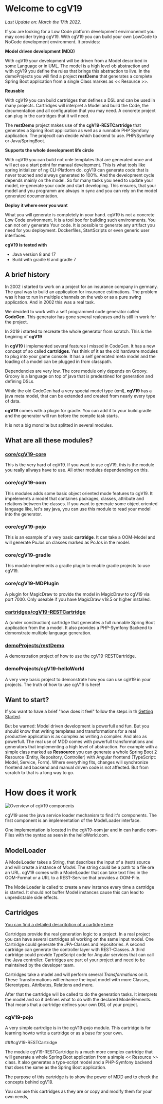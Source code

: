 # Welcome to cgV19
_Last Update on: March the 17th 2022._

If you are looking for a Low Code platform development envirnonemnt you may consider trying
cgV19. With cgV19 you can build your own LowCode to NoCode development environment. It provides:

__Model driven development (MDD)__ 

With cgV19 your development will be driven from a Model described in some
Language or in UML. The model is a high level ob abstraction and with cgV19 you define the rules that brings
this abstraction to live. In the demoProjects you will find a project __restDemo__ that generates a complete
Spring Boot application from a single Class markes as << Resource >>.

__Reusable__ 

With cgV19 you can build cartridges that defines a DSL and can be used in many projects. Cartridges
will interpret a Model and build the Code, the documentation and all configuration that you may need. A 
concrete project can plug in the cartridges that it will need.

The __restDemo__ project makes use of the __cgV19-RESTCartridge__ that generates a Spring Boot application as 
well as a runnable PHP Symfony application. The projecdt can decide which backend to use. PHP/Symfony or 
Java/SpringBoot.

__Supports the whole development life circle__ 

With cgV19 you can build not onle templates that are generated once and will act as a start point for manual 
development. This is what tools like spring initializer of ng CLI-Platform do. cgV19 can generate code that
is never touched and always generated to 100%. And the development cycle depends mainly on the model. So for
many tasks you need to update your model, re-generate your code and start developing. This ensures, that your
model and you programm are always in sync and you can rely on the model generated documentation.

__Deploy it where ever you want__ 

What you will generate is completely in your hand. cgV19 is not a concrete
Low Code environment. It is a tool box for building such environments. You can not only generate Your code. 
It is possible to generate any artifact you need for you deployment. Dockerfiles, StartScripts or even
generic user interfaces.

__cgV19 is tested with__ 

* Java version 8 and 17
* Build with gradle 6 and gradle 7

## A brief history
In 2002 i started to work on a project for an insurance company in germany. The goal was to build 
an application for insurance estimations. The problem was it has to run in multiple channels
on the web or as a pure swing application. And in 2002 this was a real task.

We decided to work with a self programmed code generator called __CodeGen__. This generator
has gone several realeases and is still in work for the project.

In 2019 i started to recreate the whole generator from scratch. This is the
begining of __cgV19__

In __cgV19__ i implemented several features i missed in CodeGen. It has a new
concept of so called __cartridges__. Yes think of it as the old hardware
modules to plug into your game console. It has a self generated
meta model and the loading of a model can be plugged in from 
classpath.

Dependencies are very low. The core module only depends on Groovy.
Groovy is a language on top of java that is predestined for generation
and defining DSLs. 

While the old CodeGen had a very special model type (xml), __cgV19__ 
has a java meta model, that can be extended and created from nearly
every type of data.

__cgV19__ comes with a plugin for gradle. You can add it to your build.gradle and
the generator will run before the compile task starts. 

It is not a big monolite but splitted in several modules. 

## What are all these modules?

### [core/cgV19-core](core/cgV19-core/doc/CoreArchitecture.md)

This is the very hard of cgV19. If you want to use cgV19, this is the module you 
really allways have to use. All other modules dependending on this.

### core/cgV19-oom

This modules adds some basic object oriented mode features to cgV19. It impelements
a model that containes packages, classes, attribute and relations between the
classes. If you want to generate some object oriented language like, let's say java,
you can use this module to read your model into the generator.

### core/cgV19-pojo

This is an example of a very basic __cartridge__. It can take a OOM-Model and will
generate PoJos on classes marked as PoJos in the model.

### core/cgV19-gradle

This module implements a gradle plugin to enable gradle projects to use cgV19.

### core/cgV19-MDPlugin

A plugin for MagicDraw to provide the model in MagicDraw to 
cgV19 via port 7000. Only useable if you have MagicDraw v18.5 or higher 
installed.

### [cartridges/cgV19-RESTCartridge](cartridges/cgV19-RESTCartridge/Readme.md)

A (under construction) cartridge that generates a full runnable Spring Boot
application from the a model. It also provides a PHP-Symfony Backend to
demonstrate multiple language generation.

### [demoProjects/restDemo](demoProjects/restDemo/Readme.md)

A demonstration project of how to use the cgV19-RESTCartridge.

### demoProjects/cgV19-helloWorld

A very very basic project to demonstrate how you can use cgV19 in your projects.
The truth of how to use cgV19 is here!

## Want to start?

If you want to have a brief "how does it feel" follow the steps in th [Getting Started](doc/GettingStarted.md). 

But be warned: Model driven development is powerfull and fun. But you should know that 
writing templates and transformations for a real productive application is as
complex as writing a compiler. And also as powerfull. The real use of MDD comes
with powerfull transformations and generators that implementing a high level of 
abstraction. For example with a simple class marked as __Ressource__ you can
generate a whole Spring Boot 2 Resource (Entity, Repository, Controller) with
Angular frontend (TypeScript: Model, Service, Form). Where everything fits,
changes will synchronize frontend and backend and manual driven code is not 
affected. But from scratch to that is a long way to go.


# How does it work

![Overview of cgV19 components](core/cgV19-core/doc/img/ApplicationOverview.png)

cgV19 uses the java service loader mechanism to find it's components. The first
component is an implementation of the ModelLoader interface. 

One implementation is located in the cgV19-oom jar and in can handle oom-Files
with the syntax as seen in the helloWorld.oom. 

## ModelLoader

A ModelLoader takes a String, that describes the input of a (text) source and will
create a instance of _Model_. The string could be a path to a file ore an URL. cgV19
comes with a ModelLoader that can take text files in the OOM-Format or a URL to a 
REST-Service that provides a OOM-File.

The ModelLoader is called to create a new instance every time a cartridge is 
started. It should not buffer Model instances cause this can lead to unpredictable 
side effects.

## Cartridges

[You can find a detailed descritption of a cartidge here](cartridges/doc/Cartridges.md)

Cartridges provide the real generation logic to a project. In a real project you
can have several cartridges all working on the same input model. One Cartridge 
could generate the JPA-Classes and repositories. A second cartridge can generate 
the controller layer with REST-Classes. A third cartridge could provide TypeScript
code for Angular services that can call the Java controller. Cartridges are part 
of your project and need to be maintained by the developer team.

Cartridges take a model and will perform several _Transformations_ on it. These 
Transformations will enhance the input model with more Classes, Stereotypes, 
Attributes, Relations and more.

After that the cartridge will be called to do the generation tasks. It interprets
the model and so it defines what to do with the declared ModelElements.
That means that a cartridge defines your own DSL of your project.

### cgV19-pojo
A very simple cartrdige is in the cgV19-pojo module. This cartridge is for learning
howto write a cartridge or as a base for your own.

###cgV19-RESTCartridge

The module cgV19-RESTCartridge is a much more complex cartridge that
will generate a whole Spring Boot application from a simple << Resource >> 
class. It also generates a type-script model and a PHP-Symfony backend
that does the same as the Spring Boot application. 

The purpose of this cartridge is to show the power of MDD and to
check the concepts behind cgV19.

You can use this cartridges as they are or copy and modify them for
your own needs,
